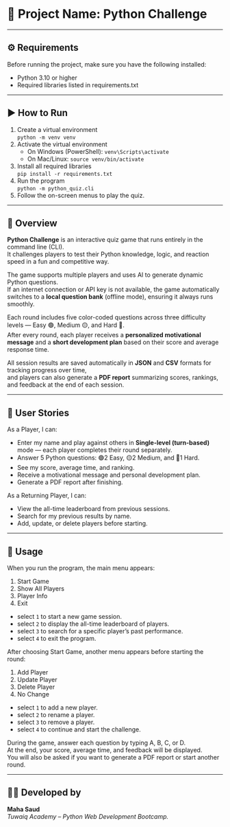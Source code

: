 # 🐍 Project Name: Python Challenge

---

## ⚙️ Requirements
Before running the project, make sure you have the following installed:
- Python 3.10 or higher
- Required libraries listed in requirements.txt

---

## ▶️ How to Run
1. Create a virtual environment  
   `python -m venv venv`
2. Activate the virtual environment  
   - On Windows (PowerShell): `venv\Scripts\activate`  
   - On Mac/Linux: `source venv/bin/activate`
3. Install all required libraries  
   `pip install -r requirements.txt`
4. Run the program  
   `python -m python_quiz.cli`
5. Follow the on-screen menus to play the quiz.

---

## 📖 Overview
**Python Challenge** is an interactive quiz game that runs entirely in the command line (CLI).  
It challenges players to test their Python knowledge, logic, and reaction speed in a fun and competitive way.

The game supports multiple players and uses AI to generate dynamic Python questions.  
If an internet connection or API key is not available, the game automatically switches to a **local question bank** (offline mode), ensuring it always runs smoothly.

Each round includes five color-coded questions across three difficulty levels — Easy 🟢, Medium 🟡, and Hard 🔴.  
After every round, each player receives a **personalized motivational message** and a **short development plan** based on their score and average response time.

All session results are saved automatically in **JSON** and **CSV** formats for tracking progress over time,  
and players can also generate a **PDF report** summarizing scores, rankings, and feedback at the end of each session.

---

## 👥 User Stories
As a Player, I can:
- Enter my name and play against others in **Single-level (turn-based)** mode — each player completes their round separately.  
- Answer 5 Python questions: 🟢2 Easy, 🟡2 Medium, and 🔴1 Hard.
- See my score, average time, and ranking.
- Receive a motivational message and personal development plan.
- Generate a PDF report after finishing.

As a Returning Player, I can:
- View the all-time leaderboard from previous sessions.
- Search for my previous results by name.
- Add, update, or delete players before starting.

---

## 🧩 Usage
When you run the program, the main menu appears:
1. Start Game  
2. Show All Players  
3. Player Info  
4. Exit  

- select `1` to start a new game session.  
- select `2` to display the all-time leaderboard of players.  
- select `3` to search for a specific player’s past performance.  
- select `4` to exit the program.  

After choosing Start Game, another menu appears before starting the round:
1. Add Player  
2. Update Player  
3. Delete Player  
4. No Change  

- select `1` to add a new player.  
- select `2` to rename a player.  
- select `3` to remove a player.  
- select `4` to continue and start the challenge.  

During the game, answer each question by typing A, B, C, or D.  
At the end, your score, average time, and feedback will be displayed.  
You will also be asked if you want to generate a PDF report or start another round.

---

## 👩‍💻 Developed by
**Maha Saud**  
*Tuwaiq Academy – Python Web Development Bootcamp.*
